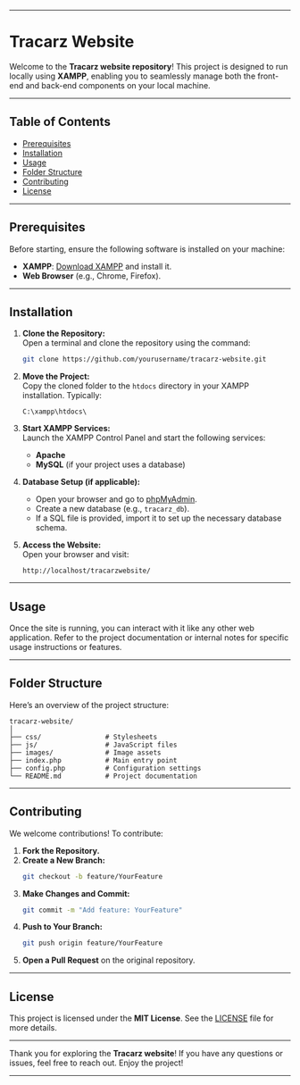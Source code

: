 
---

# Tracarz Website

Welcome to the **Tracarz website repository**! This project is designed to run locally using **XAMPP**, enabling you to seamlessly manage both the front-end and back-end components on your local machine.

---

## Table of Contents  
- [Prerequisites](#prerequisites)  
- [Installation](#installation)  
- [Usage](#usage)  
- [Folder Structure](#folder-structure)  
- [Contributing](#contributing)  
- [License](#license)

---

## Prerequisites  
Before starting, ensure the following software is installed on your machine:  
- **XAMPP**: [Download XAMPP](https://www.apachefriends.org/index.html) and install it.  
- **Web Browser** (e.g., Chrome, Firefox).

---

## Installation

1. **Clone the Repository:**  
   Open a terminal and clone the repository using the command:  
   ```bash
   git clone https://github.com/yourusername/tracarz-website.git
   ```

2. **Move the Project:**  
   Copy the cloned folder to the `htdocs` directory in your XAMPP installation. Typically:  
   ```
   C:\xampp\htdocs\
   ```

3. **Start XAMPP Services:**  
   Launch the XAMPP Control Panel and start the following services:  
   - **Apache**  
   - **MySQL** (if your project uses a database)

4. **Database Setup (if applicable):**  
   - Open your browser and go to [phpMyAdmin](http://localhost/phpmyadmin).  
   - Create a new database (e.g., `tracarz_db`).  
   - If a SQL file is provided, import it to set up the necessary database schema.

5. **Access the Website:**  
   Open your browser and visit:  
   ```
   http://localhost/tracarzwebsite/
   ```

---

## Usage  
Once the site is running, you can interact with it like any other web application. Refer to the project documentation or internal notes for specific usage instructions or features.

---

## Folder Structure  
Here’s an overview of the project structure:  
```
tracarz-website/
│
├── css/                # Stylesheets  
├── js/                 # JavaScript files  
├── images/             # Image assets  
├── index.php           # Main entry point  
├── config.php          # Configuration settings  
└── README.md           # Project documentation  
```

---

## Contributing  
We welcome contributions! To contribute:  

1. **Fork the Repository.**  
2. **Create a New Branch:**  
   ```bash
   git checkout -b feature/YourFeature
   ```
3. **Make Changes and Commit:**  
   ```bash
   git commit -m "Add feature: YourFeature"
   ```
4. **Push to Your Branch:**  
   ```bash
   git push origin feature/YourFeature
   ```
5. **Open a Pull Request** on the original repository.

---

## License  
This project is licensed under the **MIT License**. See the [LICENSE](LICENSE) file for more details.

---

Thank you for exploring the **Tracarz website**! If you have any questions or issues, feel free to reach out. Enjoy the project!

---
